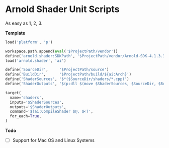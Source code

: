 Arnold Shader Unit Scripts
==========================

As easy as 1, 2, 3.

__Template__

```python
load('platform', 'p')

workspace.path.append(eval('$ProjectPath/vendor'))
define('arnold.shader:SDKPath', '$ProjectPath/vendor/Arnold-SDK-4.1.3.3-$Platform')
load('arnold.shader', 'ai')

define('SourceDir',     '$ProjectPath/source')
define('BuildDir',      '$ProjectPath/build/${ai:Arch}')
define('ShaderSources', '$*($SourceDir/shaders/*.cpp)')
define('ShaderOutputs', '$(p:dll $(move $ShaderSources, $SourceDir, $BuildDir))')

target(
  name='shaders',
  inputs='$ShaderSources',
  outputs='$ShaderOutputs',
  command='$(ai:CompileShader $@, $<)',
  for_each=True,
)
```

__Todo__

- [ ] Support for Mac OS and Linux Systems
